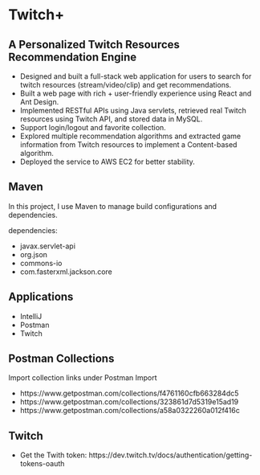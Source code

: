 # Twitch+

<h2>A Personalized Twitch Resources Recommendation Engine</h2>

<ul>
  <li>Designed and built a full-stack web application for users to search for twitch resources (stream/video/clip) and get recommendations.</li>
  <li>Built a web page with rich + user-friendly experience using React and Ant Design.</li>
  <li>Implemented RESTful APIs using Java servlets, retrieved real Twitch resources using Twitch API, and stored data in MySQL.</li>
  <li>Support login/logout and favorite collection.</li>
  <li>Explored multiple recommendation algorithms and extracted game information from Twitch resources to implement a Content-based algorithm.</li>
  <li>Deployed the service to AWS EC2 for better stability.</li>
</ul>  


<h2>Maven</h2>
<P>In this project, I use Maven to manage build configurations and dependencies.</P>
<P>dependencies:</P>
<ul>
  <li>javax.servlet-api</li>
  <li>org.json</li>
  <li>commons-io</li>
  <li>com.fasterxml.jackson.core</li>
</ul>  



<h2>Applications</h2>

<ul>
  <li>IntelliJ</li>
  <li>Postman</li>
  <li>Twitch</li>
</ul>  



<h2>Postman Collections</h2>
<P>Import collection links under Postman Import</P>
<ul>
  <li>https://www.getpostman.com/collections/f4761160cfb663284dc5</li>
  <li>https://www.getpostman.com/collections/323861d7d5319e15ad19</li>
  <li>https://www.getpostman.com/collections/a58a0322260a012f416c</li>
</ul>  

<h2>Twitch</h2>

<ul>
  <li>Get the Twith token: https://dev.twitch.tv/docs/authentication/getting-tokens-oauth</li>

</ul>  
